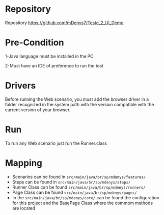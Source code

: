 # Repository
 
Repository
https://github.com/mDenys7/Teste_2_UI_Demo

# Pre-Condition

1-Java language must be installed in the PC

2-Must have an IDE of preference to run the test

# Drivers

Before running the Web scenario, you must add the browser driver in a folder recognized in the system path with the version compatible with the current version of your browser.

# Run

To run any Web scenario just run the Runner.class

# Mapping

- Scenarios can be found in  `src/main/java/br/sp/mdenys/features/`
- Steps can be found in `src/main/java/br/sp/mdenys/steps/`
- Runner Class can be found `src/main/java/br/sp/mdenys/runners/`
- Page Class can be found `src/main/java/br/sp/mdenys/pages/`
- In the `src/main/java/br/sp/mdenys/core/` can be found the configuration for this project and the BasePage Class where the commom methods are located




 
